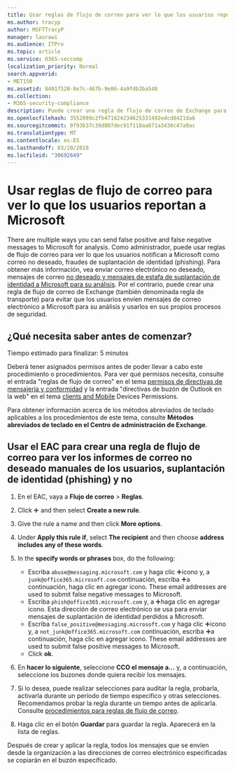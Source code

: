 ```yaml
---
title: Usar reglas de flujo de correo para ver lo que los usuarios reportan a Microsoft
ms.author: tracyp
author: MSFTTracyP
manager: laurawi
ms.audience: ITPro
ms.topic: article
ms.service: O365-seccomp
localization_priority: Normal
search.appverid:
- MET150
ms.assetid: 8401f520-8e7c-467b-9e06-4a9fdb2ba548
ms.collection:
- M365-security-compliance
description: Puede crear una regla de flujo de correo de Exchange para evitar que los usuarios envíen mensajes de correo electrónico a Microsoft para su análisis y usarlos en sus propios procesos de seguridad.
ms.openlocfilehash: 3552899c2fb471624234625331492edcd8421da6
ms.sourcegitcommit: 0f93b37c39d807dec91f118aa671a3430c47a9ac
ms.translationtype: MT
ms.contentlocale: es-ES
ms.lasthandoff: 03/20/2019
ms.locfileid: "30692649"
---
```

# <a name="use-mail-flow-rules-to-see-what-your-users-are-reporting-to-microsoft"></a>Usar reglas de flujo de correo para ver lo que los usuarios reportan a Microsoft

There are multiple ways you can send false positive and false negative messages to Microsoft for analysis. Como administrador, puede usar reglas de flujo de correo para ver lo que los usuarios notifican a Microsoft como correo no deseado, fraudes de suplantación de identidad (phishing). Para obtener más información, vea enviar correo electrónico no deseado, mensajes de correo [no deseado y mensajes de estafa de suplantación de identidad a Microsoft para su análisis](submit-spam-non-spam-and-phishing-scam-messages-to-microsoft-for-analysis.md). Por el contrario, puede crear una regla de flujo de correo de Exchange (también denominada regla de transporte) para evitar que los usuarios envíen mensajes de correo electrónico a Microsoft para su análisis y usarlos en sus propios procesos de seguridad.
  
## <a name="what-do-you-need-to-know-before-you-begin"></a>¿Qué necesita saber antes de comenzar?

Tiempo estimado para finalizar: 5 minutos
  
Deberá tener asignados permisos antes de poder llevar a cabo este procedimiento o procedimientos. Para ver qué permisos necesita, consulte el entrada "reglas de flujo de correo" en el tema [permisos de directivas de mensajería y conformidad](http://technet.microsoft.com/library/ec4d3b9f-b85a-4cb9-95f5-6fc149c3899b.aspx) y la entrada "directivas de buzón de Outlook en la web" en el tema [clients and Mobile](http://technet.microsoft.com/library/57eca42a-5a7f-4c65-89f0-7a84f2dbea19.aspx) Devices Permissions. 
  
Para obtener información acerca de los métodos abreviados de teclado aplicables a los procedimientos de este tema, consulte **Métodos abreviados de teclado en el Centro de administración de Exchange**.
  
## <a name="use-the-eac-to-create-a-mail-flow-rule-to-view-users-manual-junk-phishing-and-not-junk-reports"></a>Usar el EAC para crear una regla de flujo de correo para ver los informes de correo no deseado manuales de los usuarios, suplantación de identidad (phishing) y no

1. En el EAC, vaya a **Flujo de correo** \> **Reglas**.
    
2. Click ![Agregar icono](media/ITPro-EAC-AddIcon.gif) and then select **Create a new rule**.
    
3. Give the rule a name and then click **More options**.
    
4. Under **Apply this rule if**, select **The recipient** and then choose **address includes any of these words**.
    
5. In the **specify words or phrases** box, do the following: 
    - Escriba `abuse@messaging.microsoft.com` y haga clic ![en agregar](media/ITPro-EAC-AddIcon.gif)icono y, a `junk@office365.microsoft.com` continuación, escriba ![y,](media/ITPro-EAC-AddIcon.gif)a continuación, haga clic en agregar icono. These email addresses are used to submit false negative messages to Microsoft.
    - Escriba `phish@office365.microsoft.com` y, a ![continuación,](media/ITPro-EAC-AddIcon.gif)haga clic en agregar icono. Esta dirección de correo electrónico se usa para enviar mensajes de suplantación de identidad perdidos a Microsoft.
    - Escriba `false_positive@messaging.microsoft.com` y haga clic ![en agregar](media/ITPro-EAC-AddIcon.gif)icono y, a `not_junk@office365.microsoft.com` continuación, escriba ![y,](media/ITPro-EAC-AddIcon.gif)a continuación, haga clic en agregar icono. These email addresses are used to submit false positive messages to Microsoft.
    - Click **ok**.
    
6. En **hacer lo siguiente**, seleccione **CCO el mensaje a...** y, a continuación, seleccione los buzones donde quiera recibir los mensajes. 
    
7. Si lo desea, puede realizar selecciones para auditar la regla, probarla, activarla durante un período de tiempo específico y otras selecciones. Recomendamos probar la regla durante un tiempo antes de aplicarla. Consulte [procedimientos para reglas de flujo de correo](https://docs.microsoft.com/Exchange/policy-and-compliance/mail-flow-rules/mail-flow-rule-procedures). 
    
8. Haga clic en el botón **Guardar** para guardar la regla. Aparecerá en la lista de reglas. 
    
Después de crear y aplicar la regla, todos los mensajes que se envíen desde la organización a las direcciones de correo electrónico especificadas se copiarán en el buzón especificado.
  

